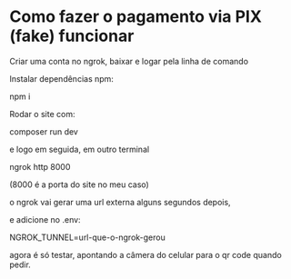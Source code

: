 # Como fazer o pagamento via PIX (fake) funcionar

Criar uma conta no ngrok, baixar e logar pela linha de comando

Instalar dependências npm:

npm i

Rodar o site com:

composer run dev

e logo em seguida, em outro terminal

ngrok http 8000

(8000 é a porta do site no meu caso)

o ngrok vai gerar uma url externa alguns segundos depois,

e adicione no .env:

NGROK_TUNNEL=url-que-o-ngrok-gerou

agora é só testar, apontando a câmera do celular para o qr code quando pedir.